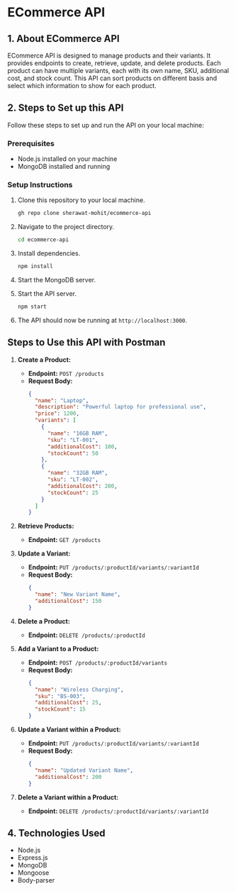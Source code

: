 # ECommerce API

## 1. About ECommerce API

ECommerce API is designed to manage products and their variants. It provides endpoints to create, retrieve, update, and delete products. Each product can have multiple variants, each with its own name, SKU, additional cost, and stock count. This API can sort products on different basis and select which information to show for each product.

## 2. Steps to Set up this API
Follow these steps to set up and run the API on your local machine:

### Prerequisites
- Node.js installed on your machine
- MongoDB installed and running


### Setup Instructions
1. Clone this repository to your local machine.

   ```bash
   gh repo clone sherawat-mohit/ecommerce-api
   ```

2. Navigate to the project directory.

   ```bash
   cd ecommerce-api
   ```

3. Install dependencies.

   ```bash
   npm install
   ```

4. Start the MongoDB server.

5. Start the API server.
   ```bash
   npm start
   ```

6. The API should now be running at `http://localhost:3000`.


## Steps to Use this API with Postman

1. **Create a Product:**

   - **Endpoint:** `POST /products`
   - **Request Body:**
     ```json
     {
       "name": "Laptop",
       "description": "Powerful laptop for professional use",
       "price": 1200,
       "variants": [
         {
           "name": "16GB RAM",
           "sku": "LT-001",
           "additionalCost": 100,
           "stockCount": 50
         },
         {
           "name": "32GB RAM",
           "sku": "LT-002",
           "additionalCost": 200,
           "stockCount": 25
         }
       ]
     }
     ```

2. **Retrieve Products:**

   - **Endpoint:** `GET /products`

3. **Update a Variant:**

   - **Endpoint:** `PUT /products/:productId/variants/:variantId`
   - **Request Body:**
     ```json
     {
       "name": "New Variant Name",
       "additionalCost": 150
     }
     ```

4. **Delete a Product:**

   - **Endpoint:** `DELETE /products/:productId`

5. **Add a Variant to a Product:**

   - **Endpoint:** `POST /products/:productId/variants`
   - **Request Body:**
     ```json
     {
       "name": "Wireless Charging",
       "sku": "BS-003",
       "additionalCost": 25,
       "stockCount": 15
     }
     ```

6. **Update a Variant within a Product:**

   - **Endpoint:** `PUT /products/:productId/variants/:variantId`
   - **Request Body:**
     ```json
     {
       "name": "Updated Variant Name",
       "additionalCost": 200
     }
     ```

7. **Delete a Variant within a Product:**

   - **Endpoint:** `DELETE /products/:productId/variants/:variantId`


## 4. Technologies Used

- Node.js
- Express.js
- MongoDB
- Mongoose
- Body-parser